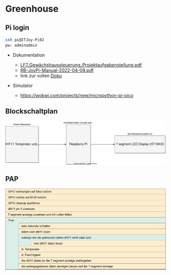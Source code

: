 # Greenhouse

## Pi login
```sh
ssh pi@ITJoy-Pi02
pw: adminadmin
```

- Dokumentation
    - [LF7_Gewächshaussteuerung_Projektaufgabenstellung.pdf](./Doc/LF7_Gewächshaussteuerung_Projektaufgabenstellung.pdf)
    - [RB-JoyPi-Manual-2022-04-08.pdf](./Doc/RB-JoyPi-Manual-2022-04-08.pdf)
    - link zur vollen [Doku](link)

- Simulator
    - https://wokwi.com/projects/new/micropython-pi-pico

## Blockschaltplan
![Blockschaltplan](./Doc/Blockschaltplan.svg)

## PAP
![PAP](./Doc/PAP.png)
